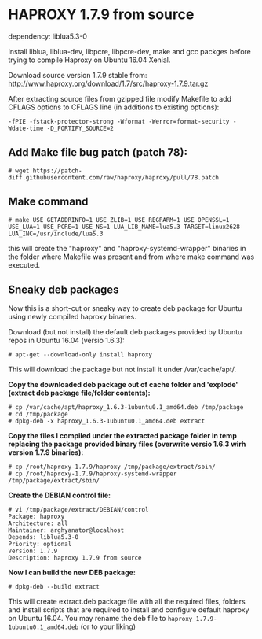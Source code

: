 HAPROXY 1.7.9 from source
=========================

dependency: liblua5.3-0

Install liblua, liblua-dev, libpcre, libpcre-dev, make and gcc packges before trying to compile Haproxy on Ubuntu 16.04 Xenial.

Download source version 1.7.9 stable from: http://www.haproxy.org/download/1.7/src/haproxy-1.7.9.tar.gz

After extracting source files from gzipped file modify Makefile to add CFLAGS options to CFLAGS line (in additions to existing options):

```
-fPIE -fstack-protector-strong -Wformat -Werror=format-security -Wdate-time -D_FORTIFY_SOURCE=2
```

Add Make file bug patch (patch 78):
-----------------------------------

```
# wget https://patch-diff.githubusercontent.com/raw/haproxy/haproxy/pull/78.patch
```

Make command
------------
```
# make USE_GETADDRINFO=1 USE_ZLIB=1 USE_REGPARM=1 USE_OPENSSL=1 USE_LUA=1 USE_PCRE=1 USE_NS=1 LUA_LIB_NAME=lua5.3 TARGET=linux2628 LUA_INC=/usr/include/lua5.3
```

this will create the "haproxy" and "haproxy-systemd-wrapper" binaries in the folder where Makefile was present and from where make command was executed.

Sneaky deb packages
-------------------

Now this is a short-cut or sneaky way to create deb package for Ubuntu using newly compiled haproxy binaries.

Download (but not install) the default deb packages provided by Ubuntu repos in Ubuntu 16.04 (versio 1.6.3):

```
# apt-get --download-only install haproxy
```

This will download the package but not install it under /var/cache/apt/.

__Copy the downloaded deb package out of cache folder and 'explode'  (extract deb package file/folder contents):__
```
# cp /var/cache/apt/haproxy_1.6.3-1ubuntu0.1_amd64.deb /tmp/package
# cd /tmp/package
# dpkg-deb -x haproxy_1.6.3-1ubuntu0.1_amd64.deb extract
```
__Copy the files I compiled under the extracted package folder in temp replacing the package provided binary files (overwrite versio 1.6.3 wirh version 1.7.9 binaries):__
```
# cp /root/haproxy-1.7.9/haproxy /tmp/package/extract/sbin/
# cp /root/haproxy-1.7.9/haproxy-systemd-wrapper /tmp/package/extract/sbin/
```

__Create the DEBIAN control file:__
```
# vi /tmp/package/extract/DEBIAN/control
Package: haproxy
Architecture: all
Maintainer: arghyanator@localhost
Depends: liblua5.3-0
Priority: optional
Version: 1.7.9
Description: haproxy 1.7.9 from source
```
__Now I can build the new DEB package:__
```
# dpkg-deb --build extract
```

This will create extract.deb package file with all the required files, folders and install scripts that are required to install and configure default haproxy on Ubuntu 16.04. You may rename the deb file to ```haproxy_1.7.9-1ubuntu0.1_amd64.deb``` (or to your liking)